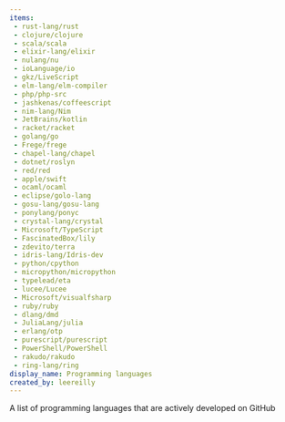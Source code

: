```yaml
---
items:
 - rust-lang/rust
 - clojure/clojure
 - scala/scala
 - elixir-lang/elixir
 - nulang/nu
 - ioLanguage/io
 - gkz/LiveScript
 - elm-lang/elm-compiler
 - php/php-src
 - jashkenas/coffeescript
 - nim-lang/Nim
 - JetBrains/kotlin
 - racket/racket
 - golang/go
 - Frege/frege
 - chapel-lang/chapel
 - dotnet/roslyn
 - red/red
 - apple/swift
 - ocaml/ocaml
 - eclipse/golo-lang
 - gosu-lang/gosu-lang
 - ponylang/ponyc
 - crystal-lang/crystal
 - Microsoft/TypeScript
 - FascinatedBox/lily
 - zdevito/terra
 - idris-lang/Idris-dev
 - python/cpython
 - micropython/micropython
 - typelead/eta
 - lucee/Lucee
 - Microsoft/visualfsharp
 - ruby/ruby
 - dlang/dmd
 - JuliaLang/julia
 - erlang/otp
 - purescript/purescript
 - PowerShell/PowerShell
 - rakudo/rakudo
 - ring-lang/ring
display_name: Programming languages
created_by: leereilly
---
```

A list of programming languages that are actively developed on GitHub
